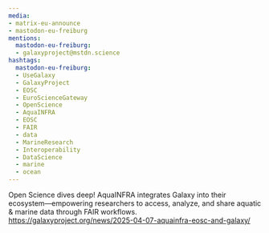 ```yaml
---
media:
- matrix-eu-announce
- mastodon-eu-freiburg
mentions:
  mastodon-eu-freiburg:
  - galaxyproject@mstdn.science
hashtags:
  mastodon-eu-freiburg:
  - UseGalaxy
  - GalaxyProject
  - EOSC
  - EuroScienceGateway
  - OpenScience
  - AquaINFRA
  - EOSC
  - FAIR
  - data
  - MarineResearch
  - Interoperability
  - DataScience
  - marine
  - ocean
---
```

Open Science dives deep!
AquaINFRA integrates Galaxy into their ecosystem—empowering researchers to access, analyze, and share aquatic & marine data through FAIR workflows.
https://galaxyproject.org/news/2025-04-07-aquainfra-eosc-and-galaxy/